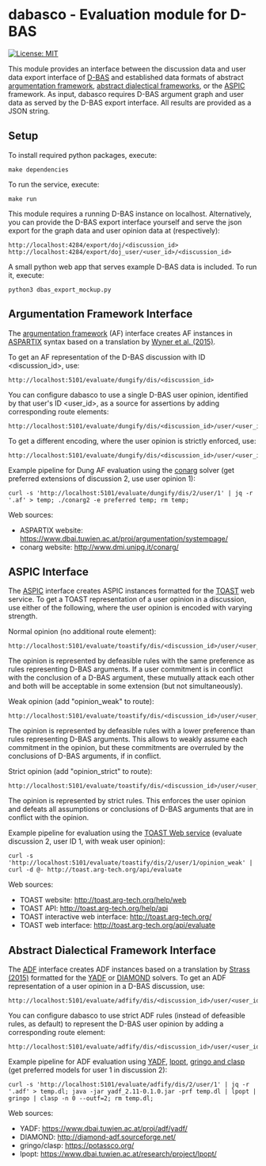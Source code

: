 # dabasco - Evaluation module for D-BAS

[![License: MIT](https://img.shields.io/badge/License-MIT-yellow.svg)](https://opensource.org/licenses/MIT)

This module provides an interface between the discussion data and user data export interface of [D-BAS](https://github.com/hhucn/dbas) and established data formats of abstract [argumentation framework](https://doi.org/10.1016/0004-3702(94)00041-X), [abstract dialectical frameworks](https://dl.acm.org/citation.cfm?id=2540245), or the [ASPIC](https://doi.org/10.1016/j.artint.2012.10.008) framework. As input, dabasco requires D-BAS argument graph and user data as served by the D-BAS export interface. All results are provided as a JSON string.

## Setup

To install required python packages, execute:

    make dependencies
    
To run the service, execute:

    make run
    
This module requires a running D-BAS instance on localhost.
Alternatively, you can provide the D-BAS export interface yourself and serve the json export for the graph data and user opinion data at (respectively):

    http://localhost:4284/export/doj/<discussion_id>
    http://localhost:4284/export/doj_user/<user_id>/<discussion_id>
    
A small python web app that serves example D-BAS data is included. To run it, execute:

    python3 dbas_export_mockup.py
    
## Argumentation Framework Interface

The [argumentation framework](https://doi.org/10.1016/0004-3702(94)00041-X) (AF) interface creates AF instances in [ASPARTIX](https://www.dbai.tuwien.ac.at/proj/argumentation/systempage/dung.html#input_format) syntax based on a translation by [Wyner et al. (2015)](http://www.doi.org/10.1080/19462166.2014.1002535).

To get an AF representation of the D-BAS discussion with ID <discussion_id>, use:

    http://localhost:5101/evaluate/dungify/dis/<discussion_id>    

You can configure dabasco to use a single D-BAS user opinion, identified by that user's ID <user_id>, as a source for assertions by adding corresponding route elements:

    http://localhost:5101/evaluate/dungify/dis/<discussion_id>/user/<user_id> 

To get a different encoding, where the user opinion is strictly enforced, use:

    http://localhost:5101/evaluate/dungify/dis/<discussion_id>/user/<user_id>/opinion_strict

Example pipeline for Dung AF evaluation using the [conarg](http://www.dmi.unipg.it/conarg/) solver (get preferred extensions of discussion 2, use user opinion 1):

    curl -s 'http://localhost:5101/evaluate/dungify/dis/2/user/1' | jq -r '.af' > temp; ./conarg2 -e preferred temp; rm temp;
    
Web sources:

- ASPARTIX website: https://www.dbai.tuwien.ac.at/proj/argumentation/systempage/
- conarg website: http://www.dmi.unipg.it/conarg/

## ASPIC Interface

The [ASPIC](https://doi.org/10.1016/j.artint.2012.10.008) interface creates ASPIC instances formatted for the [TOAST](http://toast.arg-tech.org/help/web) web service.
To get a TOAST representation of a user opinion in a discussion, use either of the following, where the user opinion is encoded with varying strength. 

Normal opinion (no additional route element):

    http://localhost:5101/evaluate/toastify/dis/<discussion_id>/user/<user_id>
The opinion is represented by defeasible rules with the same preference as rules representing D-BAS arguments. If a user commitment is in conflict with the conclusion of a D-BAS argument, these mutually attack each other and both will be acceptable in some extension (but not simultaneously).

Weak opinion (add "opinion_weak" to route): 
    
    http://localhost:5101/evaluate/toastify/dis/<discussion_id>/user/<user_id>/opinion_weak 
The opinion is represented by defeasible rules with a lower preference than rules representing D-BAS arguments. This allows to weakly assume each commitment in the opinion, but these commitments are overruled by the conclusions of D-BAS arguments, if in conflict.
   
Strict opinion (add "opinion_strict" to route):
    
    http://localhost:5101/evaluate/toastify/dis/<discussion_id>/user/<user_id>/opinion_strict
The opinion is represented by strict rules. This enforces the user opinion and defeats all assumptions or conclusions of D-BAS arguments that are in conflict with the opinion.
    
Example pipeline for evaluation using the [TOAST Web service](http://toast.arg-tech.org/help/api) (evaluate discussion 2, user ID 1, with weak user opinion):

    curl -s 'http://localhost:5101/evaluate/toastify/dis/2/user/1/opinion_weak' | curl -d @- http://toast.arg-tech.org/api/evaluate
    
Web sources:

- TOAST website: http://toast.arg-tech.org/help/web
- TOAST API: http://toast.arg-tech.org/help/api
- TOAST interactive web interface: http://toast.arg-tech.org/
- TOAST web interface: http://toast.arg-tech.org/api/evaluate

## Abstract Dialectical Framework Interface

The [ADF](https://dl.acm.org/citation.cfm?id=2540245) interface creates ADF instances based on a translation by [Strass (2015)](https://doi.org/10.1093/logcom/exv004) formatted for the [YADF](https://www.dbai.tuwien.ac.at/proj/adf/yadf/) or [DIAMOND](http://diamond-adf.sourceforge.net/) solvers. 
To get an ADF representation of a user opinion in a D-BAS discussion, use:
 
    http://localhost:5101/evaluate/adfify/dis/<discussion_id>/user/<user_id>
    
You can configure dabasco to use strict ADF rules (instead of defeasible rules, as default) to represent the D-BAS user opinion by adding a corresponding route element:

    http://localhost:5101/evaluate/adfify/dis/<discussion_id>/user/<user_id>/opinion_strict 
         
Example pipeline for ADF evaluation using [YADF](https://www.dbai.tuwien.ac.at/proj/adf/yadf/), [lpopt](https://www.dbai.tuwien.ac.at/research/project/lpopt/), [gringo and clasp](https://potassco.org/) (get preferred models for user 1 in discussion 2):

    curl -s 'http://localhost:5101/evaluate/adfify/dis/2/user/1' | jq -r '.adf' > temp.dl; java -jar yadf_2.11-0.1.0.jar -prf temp.dl | lpopt | gringo | clasp -n 0 --outf=2; rm temp.dl;   
     
Web sources:

- YADF: https://www.dbai.tuwien.ac.at/proj/adf/yadf/
- DIAMOND: http://diamond-adf.sourceforge.net/
- gringo/clasp: https://potassco.org/
- lpopt: https://www.dbai.tuwien.ac.at/research/project/lpopt/
